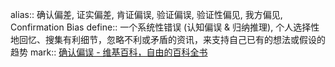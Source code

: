 alias:: 确认偏差, 证实偏差, 肯证偏误, 验证偏误, 验证性偏见, 我方偏见, Confirmation Bias
define:: 一个系统性错误 (认知偏误 & 归纳推理), 个人选择性地回忆、搜集有利细节，忽略不利或矛盾的资讯，来支持自己已有的想法或假设的趋势
mark:: [确认偏误 - 维基百科，自由的百科全书](https://zh.wikipedia.org/wiki/%E7%A2%BA%E8%AA%8D%E5%81%8F%E8%AA%A4)
